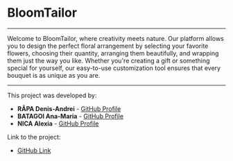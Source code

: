 # BloomTailor

---

Welcome to BloomTailor, where creativity meets nature. Our platform allows you to design the perfect floral arrangement by selecting your favorite flowers, choosing their quantity, arranging them beautifully, and wrapping them just the way you like. Whether you're creating a gift or something special for yourself, our easy-to-use customization tool ensures that every bouquet is as unique as you are.

---

This project was developed by:

- **RÂPA Denis-Andrei** - [GitHub Profile](https://github.com/adenis033)
- **BATAGOI Ana-Maria** - [GitHub Profile](https://github.com/anabat27)
- **NICA Alexia** - [GitHub Profile](https://github.com/alexianicaa)

Link to the project:

- [GitHub Link](https://github.com/adenis033/BloomTailor)
